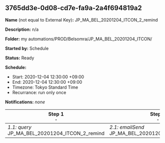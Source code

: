 ## 3765dd3e-0d08-cd7e-fa9a-2a4f694819a2

**Name** (not equal to External Key)**:** JP_MA_BEL_20201204_ITCON_2_remind

**Description:** n/a

**Folder:** my automations/PROD/Belsomra/JP_MA_BEL_20201204_ITCON/

**Started by:** Schedule

**Status:** Ready

**Schedule:**

* Start: 2020-12-04 12:30:00 +09:00
* End: 2020-12-04 12:30:00 +09:00
* Timezone: Tokyo Standard Time
* Recurrance: run only once

**Notifications:** _none_


| Step 1<br>_<small>-</small>_ | Step 2<br>_<small>-</small>_ |
| --- | --- |
| _1.1: query_<br>JP_MA_BEL_20201204_ITCON_2_remind | _2.1: emailSend_<br>JP_MA_BEL_20201204_ITCON_2_remind |
